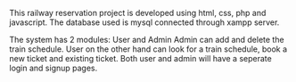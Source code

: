 This railway reservation project is developed using html, css, php and javascript. The database used is mysql connected through xampp server. 

The system has 2 modules: User and Admin
Admin can add and delete the train schedule. User on the other hand can look for a train schedule, book a new ticket and existing ticket. Both user and admin will have a seperate login and signup pages.
